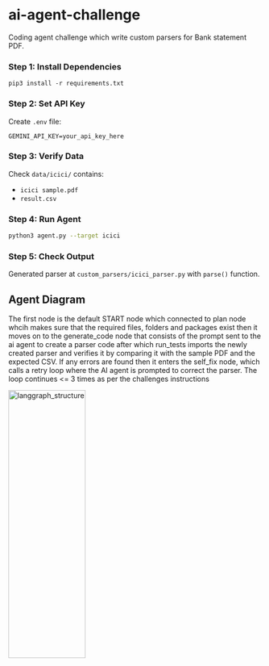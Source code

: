 # ai-agent-challenge
Coding agent challenge which write custom parsers for Bank statement PDF.

### Step 1: Install Dependencies
```
pip3 install -r requirements.txt
```

### Step 2: Set API Key
Create `.env` file:
```
GEMINI_API_KEY=your_api_key_here
```

### Step 3: Verify Data
Check `data/icici/` contains:
- `icici sample.pdf` 
- `result.csv`

### Step 4: Run Agent
```bash
python3 agent.py --target icici
```

### Step 5: Check Output
Generated parser at `custom_parsers/icici_parser.py` with `parse()` function.


## Agent Diagram 
The first node is the default START node which connected to plan node whcih makes sure that the required files, folders and packages exist then it 
moves on to the generate_code node that consists of the prompt sent to the ai agent to create a parser code after which run_tests imports the newly created parser and verifies it by comparing it with the sample PDF and the expected CSV. If any errors are found then it enters the self_fix node, which calls a retry loop where the AI agent is prompted to correct the parser. 
The loop continues <= 3 times as per the challenges instructions

<img width="153" height="531" alt="langgraph_structure" src="https://github.com/user-attachments/assets/13cd2fb3-d759-43c3-b2dc-0f83c32b449a" />


